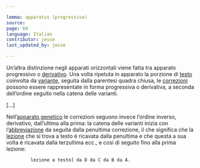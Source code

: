 ```yaml
---

lemma: apparatus (progressive)
source:
page: 60
language: Italian
contributor: jesse
last_updated_by: jesse

---
```

Un’altra distinzione negli apparati orizzontali viene fatta tra apparato progressivo o [derivativo](apparatusDerivative.html). Una volta ripetuta in apparato la porzione di [testo](text.html) coinvolta da [variante](variant.html), seguita dalla parentesi quadra chiusa, le [correzioni](correction.html) possono essere rappresentate in forma progressiva o derivativa, a seconda dell’ordine seguito nella catena delle varianti.

[…]

Nell’[apparato genetico](apparatusGenetic.html) le correzioni seguono invece l’ordine inverso, derivativo, dall’ultima alla prima: la catena delle varianti inizia con l’[abbreviazione](abbreviation.html) da seguita dalla penultima correzione, il che significa che la [lezione](readingVariant.html) che si trova a testo è ricavata dalla penultima e che questa a sua volta è ricavata dalla terzultima ecc., e così di seguito fino alla prima lezione:

             lezione a testo] da D da C da B da A.
